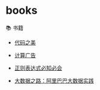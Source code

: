 # books
📚 书籍

- [代码之美](http://book.wzxsen.cn/%E4%BB%A3%E7%A0%81%E4%B9%8B%E7%BE%8EBeautiful%20Code.pdf)

- [计算广告](http://book.wzxsen.cn/%E8%AE%A1%E7%AE%97%E5%B9%BF%E5%91%8A%20%E4%BA%92%E8%81%94%E7%BD%91%E5%95%86%E4%B8%9A%E5%8F%98%E7%8E%B0.pdf)

- [正则表达式必知必会](http://book.wzxsen.cn/%E6%AD%A3%E5%88%99%E8%A1%A8%E8%BE%BE%E5%BC%8F%E5%BF%85%E7%9F%A5%E5%BF%85%E4%BC%9A.pdf)

- [大数据之路：阿里巴巴大数据实践](http://book.wzxsen.cn/%E3%80%8A%E5%A4%A7%E6%95%B0%E6%8D%AE%E4%B9%8B%E8%B7%AF%EF%BC%9A%E9%98%BF%E9%87%8C%E5%B7%B4%E5%B7%B4%E5%A4%A7%E6%95%B0%E6%8D%AE%E5%AE%9E%E8%B7%B5%E3%80%8B%40www.java1234.com.pdf)
